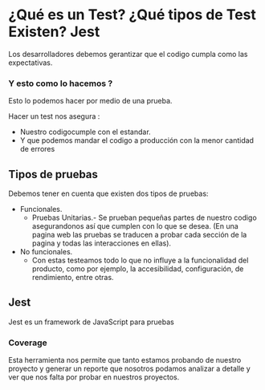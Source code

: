 # ¿Qué es un Test? ¿Qué tipos de Test Existen? Jest

Los desarrolladores debemos gerantizar que el codigo cumpla como las expectativas.

### Y esto como lo hacemos ?

Esto lo podemos hacer por medio de una prueba.

Hacer un test nos asegura :

- Nuestro codigocumple con el estandar.
- Y que podemos mandar el codigo a producción con la menor cantidad de errores

## Tipos de pruebas

Debemos tener en cuenta que existen dos tipos de pruebas:

- Funcionales.
  - Pruebas Unitarias.- Se prueban pequeñas partes de nuestro codigo asegurandonos así que cumplen con lo que se desea. (En una pagina web las pruebas se traducen a probar cada sección de la pagina y todas las interacciones en ellas).
- No funcionales.
  - Con estas testeamos todo lo que no influye a la funcionalidad del producto, como por ejemplo, la accesibilidad, configuración, de rendimiento, entre otras.

## Jest

Jest es un framework de JavaScript para pruebas

### Coverage

Esta herramienta nos permite que tanto estamos probando de nuestro proyecto y generar un reporte que nosotros podamos analizar a detalle y ver que nos falta por probar en nuestros proyectos.
